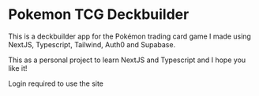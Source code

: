 # Pokemon TCG Deckbuilder

This is a deckbuilder app for the Pokémon trading card game I made using NextJS, Typescript, Tailwind, Auth0 and Supabase. 

This as a personal project to learn NextJS and Typescript and I hope you like it!

Login required to use the site